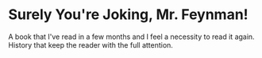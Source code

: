# Surely You're Joking, Mr. Feynman!

A book that I've read in a few months and I feel a necessity to read it again.
History that keep the reader with the full attention.

